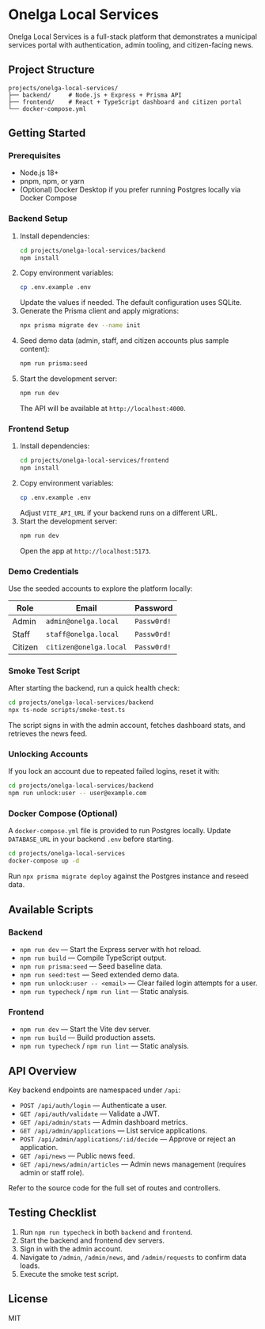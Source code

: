 # Onelga Local Services

Onelga Local Services is a full-stack platform that demonstrates a municipal services portal with authentication, admin tooling, and citizen-facing news.

## Project Structure

```
projects/onelga-local-services/
├── backend/     # Node.js + Express + Prisma API
├── frontend/    # React + TypeScript dashboard and citizen portal
└── docker-compose.yml
```

## Getting Started

### Prerequisites

- Node.js 18+
- pnpm, npm, or yarn
- (Optional) Docker Desktop if you prefer running Postgres locally via Docker Compose

### Backend Setup

1. Install dependencies:
   ```bash
   cd projects/onelga-local-services/backend
   npm install
   ```
2. Copy environment variables:
   ```bash
   cp .env.example .env
   ```
   Update the values if needed. The default configuration uses SQLite.
3. Generate the Prisma client and apply migrations:
   ```bash
   npx prisma migrate dev --name init
   ```
4. Seed demo data (admin, staff, and citizen accounts plus sample content):
   ```bash
   npm run prisma:seed
   ```
5. Start the development server:
   ```bash
   npm run dev
   ```
   The API will be available at `http://localhost:4000`.

### Frontend Setup

1. Install dependencies:
   ```bash
   cd projects/onelga-local-services/frontend
   npm install
   ```
2. Copy environment variables:
   ```bash
   cp .env.example .env
   ```
   Adjust `VITE_API_URL` if your backend runs on a different URL.
3. Start the development server:
   ```bash
   npm run dev
   ```
   Open the app at `http://localhost:5173`.

### Demo Credentials

Use the seeded accounts to explore the platform locally:

| Role   | Email                | Password   |
| ------ | -------------------- | ---------- |
| Admin  | `admin@onelga.local` | `Passw0rd!` |
| Staff  | `staff@onelga.local` | `Passw0rd!` |
| Citizen| `citizen@onelga.local` | `Passw0rd!` |

### Smoke Test Script

After starting the backend, run a quick health check:

```bash
cd projects/onelga-local-services/backend
npx ts-node scripts/smoke-test.ts
```

The script signs in with the admin account, fetches dashboard stats, and retrieves the news feed.

### Unlocking Accounts

If you lock an account due to repeated failed logins, reset it with:

```bash
cd projects/onelga-local-services/backend
npm run unlock:user -- user@example.com
```

### Docker Compose (Optional)

A `docker-compose.yml` file is provided to run Postgres locally. Update `DATABASE_URL` in your backend `.env` before starting.

```bash
cd projects/onelga-local-services
docker-compose up -d
```

Run `npx prisma migrate deploy` against the Postgres instance and reseed data.

## Available Scripts

### Backend

- `npm run dev` — Start the Express server with hot reload.
- `npm run build` — Compile TypeScript output.
- `npm run prisma:seed` — Seed baseline data.
- `npm run seed:test` — Seed extended demo data.
- `npm run unlock:user -- <email>` — Clear failed login attempts for a user.
- `npm run typecheck` / `npm run lint` — Static analysis.

### Frontend

- `npm run dev` — Start the Vite dev server.
- `npm run build` — Build production assets.
- `npm run typecheck` / `npm run lint` — Static analysis.

## API Overview

Key backend endpoints are namespaced under `/api`:

- `POST /api/auth/login` — Authenticate a user.
- `GET /api/auth/validate` — Validate a JWT.
- `GET /api/admin/stats` — Admin dashboard metrics.
- `GET /api/admin/applications` — List service applications.
- `POST /api/admin/applications/:id/decide` — Approve or reject an application.
- `GET /api/news` — Public news feed.
- `GET /api/news/admin/articles` — Admin news management (requires admin or staff role).

Refer to the source code for the full set of routes and controllers.

## Testing Checklist

1. Run `npm run typecheck` in both `backend` and `frontend`.
2. Start the backend and frontend dev servers.
3. Sign in with the admin account.
4. Navigate to `/admin`, `/admin/news`, and `/admin/requests` to confirm data loads.
5. Execute the smoke test script.

## License

MIT
